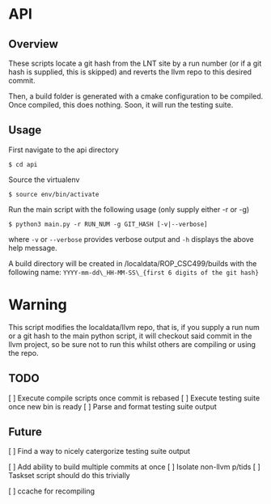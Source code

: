 # API 

## Overview
These scripts locate a git hash from the LNT site by a run number (or if a
git hash is supplied, this is skipped) and reverts the llvm repo to this
desired commit.

Then, a build folder is generated with a cmake configuration to be compiled.
Once compiled, this does nothing. Soon, it will run the testing suite.

## Usage
First navigate to the api directory
```shell
$ cd api
```

Source the virtualenv
```shell
$ source env/bin/activate
```

Run the main script with the following usage (only supply either -r or -g)
```shell
$ python3 main.py -r RUN_NUM -g GIT_HASH [-v|--verbose]
```
where `-v` or `--verbose` provides verbose output and `-h` displays the above help message.

A build directory will be created in /localdata/ROP\_CSC499/builds with the
following name: `YYYY-mm-dd\_HH-MM-SS\_{first 6 digits of the git hash}`

# Warning
This script modifies the localdata/llvm repo, that is, if you supply a run num
or a git hash to the main python script, it will checkout said commit in the
llvm project, so be sure not to run this whilst others are compiling or using 
the repo.

## TODO
[ ] Execute compile scripts once commit is rebased
[ ] Execute testing suite once new bin is ready
[ ] Parse and format testing suite output

## Future
[ ] Find a way to nicely catergorize testing suite output

[ ] Add ability to build multiple commits at once 
    [ ] Isolate non-llvm p/tids
    [ ] Taskset script should do this trivially

[ ] ccache for recompiling
